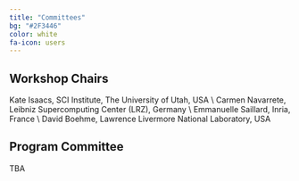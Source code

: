 ```yaml
---
title: "Committees"
bg: "#2F3446"
color: white
fa-icon: users
---
```


## Workshop Chairs

Kate Isaacs, SCI Institute, The University of Utah, USA \\
Carmen Navarrete, Leibniz Supercomputing Center (LRZ), Germany \\
Emmanuelle Saillard, Inria, France \\
David Boehme, Lawrence Livermore National Laboratory, USA

## Program Committee
TBA
